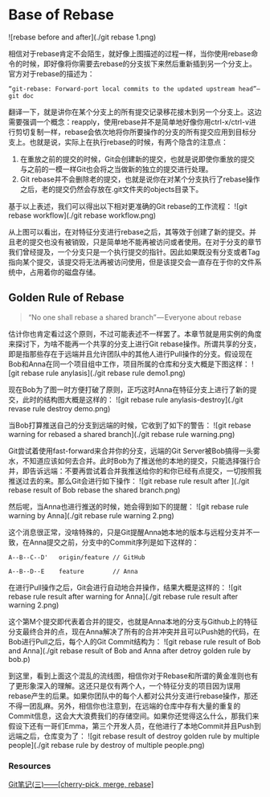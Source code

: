 # Base of Rebase
![rebase before and after](./git rebase 1.png)


相信对于rebase肯定不会陌生，就好像上图描述的过程一样，当你使用rebase命令的时候，即好像将你需要去rebase的分支拔下来然后重新插到另一个分支上。官方对于rebase的描述为：

```
“git-rebase: Forward-port local commits to the updated upstream head”— git doc
```

翻译一下，就是讲你在某个分支上的所有提交记录移花接木到另一个分支上。这边需要强调一个概念：reapply，使用rebase并不是简单地好像你用ctrl-x/ctrl-v进行剪切复制一样，rebase会依次地将你所要操作的分支的所有提交应用到目标分支上。也就是说，实际上在执行rebase的时候，有两个隐含的注意点：

1. 在重放之前的提交的时候，Git会创建新的提交，也就是说即使你重放的提交与之前的一模一样Git也会将之当做新的独立的提交进行处理。
2. Git rebase并不会删除老的提交，也就是说你在对某个分支执行了rebase操作之后，老的提交仍然会存放在.git文件夹的objects目录下。

基于以上表述，我们可以得出以下相对更准确的Git rebase的工作流程：
![git rebase workflow](./git rebase workflow.png)


从上图可以看出，在对特征分支进行rebase之后，其等效于创建了新的提交。并且老的提交也没有被销毁，只是简单地不能再被访问或者使用。在对于分支的章节我们曾经提及，一个分支只是一个执行提交的指针。因此如果既没有分支或者Tag指向某个提交，该提交将无法再被访问使用，但是该提交会一直存在于你的文件系统中，占用着你的磁盘存储。

## Golden Rule of Rebase

> “No one shall rebase a shared branch” — Everyone about rebase

估计你也肯定看过这个原则，不过可能表述不一样罢了。本章节就是用实例的角度来探讨下，为啥不能再一个共享的分支上进行Git rebase操作。所谓共享的分支，即是指那些存在于远端并且允许团队中的其他人进行Pull操作的分支。假设现在Bob和Anna在同一个项目组中工作，项目所属的仓库和分支大概是下图这样：
![git rebase rule anylasis](./git rebase rule demo1.png)


现在Bob为了图一时方便打破了原则，正巧这时Anna在特征分支上进行了新的提交，此时的结构图大概是这样的：
![git rebase rule anylasis-destroy](./git revase rule destroy demo.png)

当Bob打算推送自己的分支到远端的时候，它收到了如下的警告：
![git rebase warning for rebased a shared branch](./git rebase rule warning.png)


Git尝试着使用fast-forward来合并你的分支，远端的Git Server被Bob搞得一头雾水，不知道应该如何去合并。此时Bob为了推送他的本地的提交，只能选择强行合并，即告诉远端：不要再尝试着合并我推送给你的和你已经有点提交，一切按照我推送过去的来。那么Git会进行如下操作：
![git rebase rule result after ](./git rebase result of Bob rebase the shared branch.png)


然后呢，当Anna也进行推送的时候，她会得到如下的提醒：
![git rebase rule warning by Anna](./git rebase rule warning 2.png)


这个消息很正常，没啥特殊的，只是Git提醒Anna她本地的版本与远程分支并不一致，在Anna提交之前，分支中的Commit序列是如下这样的：

```
A--B--C--D'   origin/feature // GitHub

A--B--D--E    feature        // Anna
```

在进行Pull操作之后，Git会进行自动地合并操作，结果大概是这样的：
![git rebase rule result after warning for Anna](./git rebase rule result after warning 2.png)


这个第M个提交即代表着合并的提交，也就是Anna本地的分支与Github上的特征分支最终合并的点，现在Anna解决了所有的合并冲突并且可以Push她的代码，在Bob进行Pull之后，每个人的Git Commit结构为：
![git rebase rule result of Bob and Anna](./git rebase result of Bob and Anna after detroy golden rule by bob.p)


到这里，看到上面这个混乱的流线图，相信你对于Rebase和所谓的黄金准则也有了更形象深入的理解。这还只是仅有两个人，一个特征分支的项目因为误用rebase产生的后果。如果你团队中的每个人都对公共分支进行rebase操作，那还不得一团乱麻。另外，相信你也注意到，在远端的仓库中存有大量的重复的Commit信息，这会大大浪费我们的存储空间。如果你还觉得这么什么，那我们来假设下还有一哥们Emma，第三个开发人员，在他进行了本地Commit并且Push到远端之后，仓库变为了：
![git rebase result of destroy golden rule by multiple people](./git rebase rule by destroy of multiple people.png)


### Resources
[Git笔记(三)——[cherry-pick, merge, rebase]](http://pinkyjie.com/2014/08/10/git-notes-part-3/)